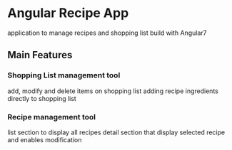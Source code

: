 # Angular Recipe App

application to manage recipes and shopping list build with Angular7

## Main Features

### Shopping List management tool

add, modify and delete items on shopping list
adding recipe ingredients directly to shopping list

### Recipe management tool

list section to display all recipes
detail section that display selected recipe and enables modification 








